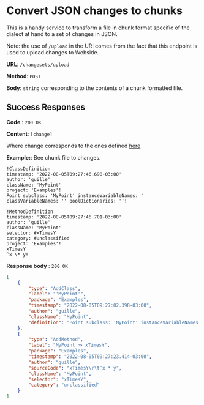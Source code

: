 # Convert JSON changes to chunks

This is a handy service to transform a file in chunk format specific of the dialect at hand to a set of changes in JSON.

Note: the use of `/upload` in the URI comes from the fact that this endpoint is used to upload changes to Webside.

**URL**: `/changesets/upload`

**Method**: `POST`

**Body**: `string` corresponding to the contents of a chunk formatted file.

## Success Responses

**Code** : `200 OK`

**Content**: `[change]`

Where change corresponds to the ones defined [here](../changes/post.md)

**Example:**: Bee chunk file to changes.

```
!ClassDefinition
timestamp: '2022-08-05T09:27:46.698-03:00'
author: 'guille'
className: 'MyPoint'
project: 'Examples'!
Point subclass: 'MyPoint' instanceVariableNames: '' classVariableNames: '' poolDictionaries: ''!

!MethodDefinition
timestamp: '2022-08-05T09:27:46.701-03:00'
author: 'guille'
className: 'MyPoint'
selector: #xTimesY
category: #unclassified
project: 'Examples'!
xTimesY
^x \* y!
```

**Response body** : `200 OK`

```json
[
	{
		"type": "AddClass",
		"label": "'MyPoint'",
		"package": "Examples",
		"timestamp": "2022-08-05T09:27:02.398-03:00",
		"author": "guille",
		"className": "MyPoint",
		"definition": "Point subclass: 'MyPoint' instanceVariableNames: '' classVariableNames: '' poolDictionaries: ''"
	},
	{
		"type": "AddMethod",
		"label": "MyPoint ≫ xTimesY",
		"package": "Examples",
		"timestamp": "2022-08-05T09:27:23.414-03:00",
		"author": "guille",
		"sourceCode": "xTimesY\r\t^x * y",
		"className": "MyPoint",
		"selector": "xTimesY",
		"category": "unclassified"
	}
]
```
